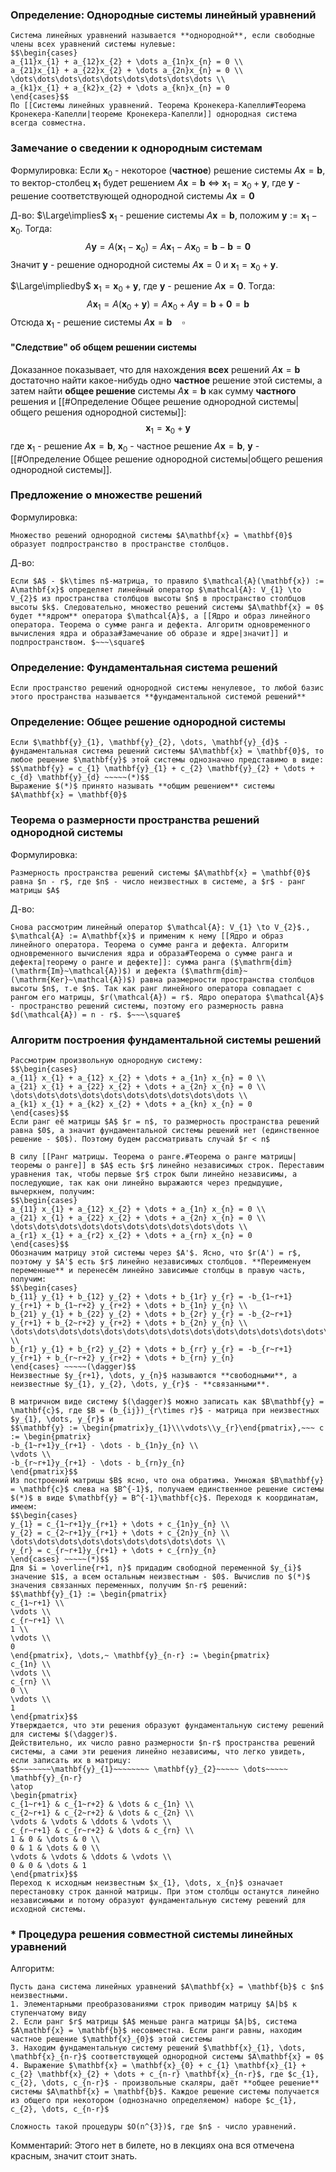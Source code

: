 ### Определение: Однородные системы линейный уравнений
```spoiler-markdown
Система линейных уравнений называется **однородной**, если свободные члены всех уравнений системы нулевые:
$$\begin{cases}
a_{11}x_{1} + a_{12}x_{2} + \dots a_{1n}x_{n} = 0 \\
a_{21}x_{1} + a_{22}x_{2} + \dots a_{2n}x_{n} = 0 \\
\dots\dots\dots\dots\dots\dots\dots\dots\dots \\
a_{k1}x_{1} + a_{k2}x_{2} + \dots a_{kn}x_{n} = 0
\end{cases}$$
По [[Системы линейных уравнений. Теорема Кронекера-Капелли#Теорема Кронекера-Капелли|теореме Кронекера-Капелли]] однородная система всегда совместна.
```

### Замечание о сведении к однородным системам
Формулировка:
Если $\mathbf{x}_{0}$ - некоторое (**частное**) решение системы $A\mathbf{x} = \mathbf{b}$, то вектор-столбец $\mathbf{x}_{1}$ будет решением $A\mathbf{x} = \mathbf{b}$ $\iff$ $\mathbf{x}_{1} = \mathbf{x}_{0} + \mathbf{y}$, где $\mathbf{y}$ - решение соответствующей однородной системы $A\mathbf{x} = \mathbf{0}$

Д-во:
$\Large\implies$
$\mathbf{x}_{1}$ - решение системы $A\mathbf{x} = \mathbf{b}$, положим $\mathbf{y} := \mathbf{x}_{1} - \mathbf{x}_{0}$. Тогда:
$$A\mathbf{y} = A(\mathbf{x}_{1} - \mathbf{x}_{0}) = A\mathbf{x}_{1} - A\mathbf{x}_{0} = \mathbf{b} - \mathbf{b} = \mathbf{0}$$
Значит $\mathbf{y}$ - решение однородной системы $A\mathbf{x} = 0$ и $\mathbf{x}_{1} = \mathbf{x}_{0} + \mathbf{y}$.

$\Large\impliedby$
$\mathbf{x}_{1} = \mathbf{x}_{0} + \mathbf{y}$, где $\mathbf{y}$ - решение $A\mathbf{x} = \mathbf{0}$. Тогда:
$$A\mathbf{x}_{1} = A(\mathbf{x}_{0} + \mathbf{y}) = A\mathbf{x}_{0} + A\mathbf{y} = \mathbf{b} + \mathbf{0} = \mathbf{b}$$
Отсюда $\mathbf{x}_{1}$ - решение системы $A\mathbf{x} = \mathbf{b}$ $~~~\square$

#### "Следствие" об общем решении системы
Доказанное показывает, что для нахождения **всех** решений $A\mathbf{x} = \mathbf{b}$ достаточно найти какое-нибудь одно **частное** решение этой системы, а затем найти **общее решение** системы $A\mathbf{x} = \mathbf{b}$ как сумму **частного** решения и [[#Определение Общее решение однородной системы|общего решения однородной системы]]:
$$\mathbf{x}_{1} = \mathbf{x}_{0} + \mathbf{y}$$
где $\mathbf{x}_{1}$ - решение $A\mathbf{x} = \mathbf{b}$, $\mathbf{x}_{0}$ - частное решение $A\mathbf{x} = \mathbf{b}$, $\mathbf{y}$ - [[#Определение Общее решение однородной системы|общего решения однородной системы]].
### Предложение о множестве решений
Формулировка:
```spoiler-markdown
Множество решений однородной системы $A\mathbf{x} = \mathbf{0}$ образует подпространство в пространстве столбцов.
```

Д-во:
```spoiler-markdown
Если $A$ - $k\times n$-матрица, то правило $\mathcal{A}(\mathbf{x}) := A\mathbf{x}$ определяет линейный оператор $\mathcal{A}: V_{1} \to V_{2}$ из пространства столбцов высоты $n$ в пространство столбцов высоты $k$. Следовательно, множество решений системы $A\mathbf{x} = 0$ будет **ядром** оператора $\mathcal{A}$, а [[Ядро и образ линейного оператора. Теорема о сумме ранга и дефекта. Алгоритм одновременного вычисления ядра и образа#Замечание об образе и ядре|значит]] и подпространством. $~~~\square$
```

### Определение: Фундаментальная система решений
```spoiler-markdown
Если пространство решений однородной системы ненулевое, то любой базис этого пространства называется **фундаментальной системой решений**
```

### Определение: Общее решение однородной системы
```spoiler-markdown
Если $\mathbf{y}_{1}, \mathbf{y}_{2}, \dots, \mathbf{y}_{d}$ - фундаментальная система решений системы $A\mathbf{x} = \mathbf{0}$, то любое решение $\mathbf{y}$ этой системы однозначно представимо в виде:
$$\mathbf{y} = c_{1} \mathbf{y}_{1} + c_{2} \mathbf{y}_{2} + \dots + c_{d} \mathbf{y}_{d} ~~~~~(*)$$
Выражение $(*)$ принято называть **общим решением** системы $A\mathbf{x} = \mathbf{0}$
```

### Теорема о размерности пространства решений однородной системы
Формулировка:
```spoiler-markdown
Размерность пространства решений системы $A\mathbf{x} = \mathbf{0}$ равна $n - r$, где $n$ - число неизвестных в системе, а $r$ - ранг матрицы $A$
```

Д-во:
```spoiler-markdown
Снова рассмотрим линейный оператор $\mathcal{A}: V_{1} \to V_{2}$., $\mathcal{A} := A\mathbf{x}$ и применим к нему [[Ядро и образ линейного оператора. Теорема о сумме ранга и дефекта. Алгоритм одновременного вычисления ядра и образа#Теорема о сумме ранга и дефекта|теорему о ранге и дефекте]]: сумма ранга ($\mathrm{dim}(\mathrm{Im}~\mathcal{A})$) и дефекта ($\mathrm{dim}~(\mathrm{Ker}~\mathcal{A})$) равна размерности пространства столбцов высоты $n$, т.е $n$. Так как ранг линейного оператора совпадает с рангом его матрицы, $r(\mathcal{A}) = r$. Ядро оператора $\mathcal{A}$ - пространство решений системы, поэтому его размерность равна $d(\mathcal{A}) = n - r$. $~~~\square$ 
```

### Алгоритм построения фундаментальной системы решений
```spoiler-markdown
Рассмотрим произвольную однородную систему:
$$\begin{cases}
a_{11} x_{1} + a_{12} x_{2} + \dots + a_{1n} x_{n} = 0 \\
a_{21} x_{1} + a_{22} x_{2} + \dots + a_{2n} x_{n} = 0 \\
\dots\dots\dots\dots\dots\dots\dots\dots\dots\dots \\
a_{k1} x_{1} + a_{k2} x_{2} + \dots + a_{kn} x_{n} = 0
\end{cases}$$
Если ранг её матрицы $A$ $r = n$, то размерность пространства решений равна $0$, а значит фундаментальной системы решений нет (единственное решение - $0$). Поэтому будем рассматривать случай $r < n$

В силу [[Ранг матрицы. Теорема о ранге.#Теорема о ранге матрицы|теоремы о ранге]] в $A$ есть $r$ линейно независимых строк. Переставим уравнения так, чтобы первые $r$ строк были линейно независимы, а последующие, так как они линейно выражаются через предыдущие, вычеркнем, получим:
$$\begin{cases}
a_{11} x_{1} + a_{12} x_{2} + \dots + a_{1n} x_{n} = 0 \\
a_{21} x_{1} + a_{22} x_{2} + \dots + a_{2n} x_{n} = 0 \\
\dots\dots\dots\dots\dots\dots\dots\dots\dots\dots \\
a_{r1} x_{1} + a_{r2} x_{2} + \dots + a_{rn} x_{n} = 0
\end{cases}$$
Обозначим матрицу этой системы через $A'$. Ясно, что $r(A') = r$, поэтому у $A'$ есть $r$ линейно независимых столбцов. **Переименуем переменные** и перенесём линейно зависимые столбцы в правую часть, получим:
$$\begin{cases}
b_{11} y_{1} + b_{12} y_{2} + \dots + b_{1r} y_{r} = -b_{1~r+1} y_{r+1} + b_{1~r+2} y_{r+2} + \dots + b_{1n} y_{n} \\
b_{21} y_{1} + b_{22} y_{2} + \dots + b_{2r} y_{r} = -b_{2~r+1} y_{r+1} + b_{2~r+2} y_{r+2} + \dots + b_{2n} y_{n} \\
\dots\dots\dots\dots\dots\dots\dots\dots\dots\dots\dots\dots\dots\dots\dots\dots\dots\dots\dots\dots\dots \\
b_{r1} y_{1} + b_{r2} y_{2} + \dots + b_{rr} y_{r} = -b_{r~r+1} y_{r+1} + b_{r~r+2} y_{r+2} + \dots + b_{rn} y_{n}
\end{cases} ~~~~~(\dagger)$$
Неизвестные $y_{r+1}, \dots, y_{n}$ называются **свободными**, а неизвестные $y_{1}, y_{2}, \dots, y_{r}$ - **связанными**.

В матричном виде систему $(\dagger)$ можно записать как $B\mathbf{y} = \mathbf{c}$, где $B = (b_{ij})_{r\times r}$ - матрица при неизвестных $y_{1}, \dots, y_{r}$ и
$$\mathbf{y} := \begin{pmatrix}y_{1}\\\vdots\\y_{r}\end{pmatrix},~~~ c := \begin{pmatrix}
-b_{1~r+1}y_{r+1} - \dots - b_{1n}y_{n} \\
\vdots \\
-b_{r~r+1}y_{r+1} - \dots - b_{rn}y_{n}
\end{pmatrix}$$
Из построений матрицы $B$ ясно, что она обратима. Умножая $B\mathbf{y} = \mathbf{c}$ слева на $B^{-1}$, получаем единственное решение системы $(*)$ в виде $\mathbf{y} = B^{-1}\mathbf{c}$. Переходя к координатам, имеем:
$$\begin{cases}
y_{1} = c_{1~r+1}y_{r+1} + \dots + c_{1n}y_{n} \\
y_{2} = c_{2~r+1}y_{r+1} + \dots + c_{2n}y_{n} \\
\dots\dots\dots\dots\dots\dots\dots\dots\dots \\
y_{r} = c_{r~r+1}y_{r+1} + \dots + c_{rn}y_{n}
\end{cases} ~~~~~(*)$$
Для $i = \overline{r+1, n}$ придадим свободной переменной $y_{i}$ значение $1$, а всем остальным неизвестным - $0$. Вычислив по $(*)$ значения связанных переменных, получим $n-r$ решений:
$$\mathbf{y}_{1} := \begin{pmatrix}
c_{1~r+1} \\
\vdots \\
c_{r~r+1} \\
1 \\
\vdots \\
0
\end{pmatrix}, \dots,~ \mathbf{y}_{n-r} := \begin{pmatrix}
c_{1n} \\
\vdots \\
c_{rn} \\
0 \\
\vdots \\
1
\end{pmatrix}$$
Утверждается, что эти решения образуют фундаментальную систему решений для системы $(\dagger)$.
Действительно, их число равно размерности $n-r$ пространства решений системы, а сами эти решения линейно независимы, что легко увидеть, если записать их в матрицу:
$$~~~~~~~\mathbf{y}_{1}~~~~~~~~ \mathbf{y}_{2}~~~~~ \dots~~~~~ \mathbf{y}_{n-r}
\atop
\begin{pmatrix}
c_{1~r+1} & c_{1~r+2} & \dots & c_{1n} \\
c_{2~r+1} & c_{2~r+2} & \dots & c_{2n} \\
\vdots & \vdots & \ddots & \vdots \\
c_{r~r+1} & c_{r~r+2} & \dots & c_{rn} \\
1 & 0 & \dots & 0 \\
0 & 1 & \dots & 0 \\
\vdots & \vdots & \ddots & \vdots \\
0 & 0 & \dots & 1
\end{pmatrix}$$
Переход к исходным неизвестным $x_{1}, \dots, x_{n}$ означает перестановку строк данной матрицы. При этом столбцы останутся линейно независимыми и потому образуют фундаментальную систему решений для исходной системы.
```

### * Процедура решения совместной системы линейных уравнений
Алгоритм:
```spoiler-markdown
Пусть дана система линейных уравнений $A\mathbf{x} = \mathbf{b}$ с $n$ неизвестными.
1. Элементарными преобразованиями строк приводим матрицу $A|b$ к ступенчатому виду
2. Если ранг $r$ матрицы $A$ меньше ранга матрицы $A|b$, система $A\mathbf{x} = \mathbf{b}$ несовместна. Если ранги равны, находим частное решение $\mathbf{x}_{0}$ этой системы
3. Находим фундаментальную систему решений $\mathbf{x}_{1}, \dots, \mathbf{x}_{n-r}$ соответствующей однородной системы $A\mathbf{x} = 0$
4. Выражение $\mathbf{x} = \mathbf{x}_{0} + c_{1} \mathbf{x}_{1} + c_{2} \mathbf{x}_{2} + \dots + c_{n-r} \mathbf{x}_{n-r}$, где $c_{1}, c_{2}, \dots, c_{n-r}$ - произвольные скаляры, даёт **общее решение** системы $A\mathbf{x} = \mathbf{b}$. Каждое решение системы получается из общего при некотором (однозначно определяемом) наборе $c_{1}, c_{2}, \dots, c_{n-r}$

Сложность такой процедуры $O(n^{3})$, где $n$ - число уравнений.
```

Комментарий:
Этого нет в билете, но в лекциях она вся отмечена красным, значит стоит знать.
